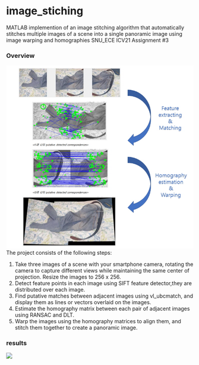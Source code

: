 # image_stiching
MATLAB implemention of an image stitching algorithm that automatically stitches multiple images of a scene into a single panoramic image using image warping and homographies
SNU_ECE ICV21 Assignment #3

### Overview
<img src="src/overview.jpg">
The project consists of the following steps:

1. Take three images of a scene with your smartphone camera, rotating the camera to capture different views while maintaining the same center of projection. Resize the images to 256 x 256.
2. Detect feature points in each image using SIFT feature detector,they are distributed over each image.
3. Find putative matches between adjacent images using vl_ubcmatch, and display them as lines or vectors overlaid on the images.
4. Estimate the homography matrix between each pair of adjacent images using RANSAC and DLT.
5. Warp the images using the homography matrices to align them, and stitch them together to create a panoramic image.

### results
<img src="src/extra_results.png">
